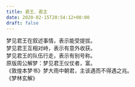 ```yaml
---
title: 君王、君主
date: 2020-02-15T20:54:12+08:00
draft: false
---
```


梦见君王在叙述事情，表示能受提拔。<br>
梦见君王互相对峙，表示有意外收获。<br>
梦见君王的队伍行走，表示有别号称。<br>
原版周公解梦：梦见君王仪仗者，富。<br>
《敦煌本梦书》梦大雨中朝君，主该遇而不得遇之兆。<br>
《梦林玄解》
